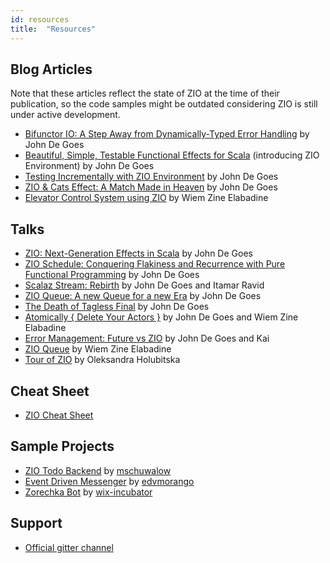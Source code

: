 ```yaml
---
id: resources
title:  "Resources"
---
```


## Blog Articles

Note that these articles reflect the state of ZIO at the time of their publication, so the code samples might be outdated considering ZIO is still under active development.
- [Bifunctor IO: A Step Away from Dynamically-Typed Error Handling](http://degoes.net/articles/bifunctor-io) by John De Goes
- [Beautiful, Simple, Testable Functional Effects for Scala](http://degoes.net/articles/zio-environment) (introducing ZIO Environment) by John De Goes
- [Testing Incrementally with ZIO Environment](http://degoes.net/articles/testable-zio) by John De Goes
- [ZIO & Cats Effect: A Match Made in Heaven](http://degoes.net/articles/zio-cats-effect) by John De Goes
- [Elevator Control System using ZIO](https://medium.com/@wiemzin/elevator-control-system-using-zio-c718ae423c58) by Wiem Zine Elabadine

## Talks

- [ZIO: Next-Generation Effects in Scala](https://www.youtube.com/watch?v=mkSHhsJXjdc&t=6s) by John De Goes
- [ZIO Schedule: Conquering Flakiness and Recurrence with Pure Functional Programming](https://www.youtube.com/watch?v=onQSHiafAY8&t=1s) by John De Goes
- [Scalaz Stream: Rebirth](https://www.youtube.com/watch?v=mLJYODobz44&t=15s) by John De Goes and Itamar Ravid
- [ZIO Queue: A new Queue for a new Era](https://www.youtube.com/watch?v=8JLprl34xEw&t=2437s) by John De Goes
- [The Death of Tagless Final](https://skillsmatter.com/skillscasts/13247-scala-matters) by John De Goes
- [Atomically { Delete Your Actors }](https://www.youtube.com/watch?v=d6WWmia0BPM) by John De Goes and Wiem Zine Elabadine
- [Error Management: Future vs ZIO](https://www.youtube.com/watch?v=mGxcaQs3JWI) by John De Goes and Kai
- [ZIO Queue](https://www.youtube.com/watch?v=lBYkLc-j7Vo) by Wiem Zine Elabadine
- [Tour of ZIO](https://www.youtube.com/watch?v=5s0GOA3WQnY&t=1405s) by Oleksandra Holubitska

## Cheat Sheet

- [ZIO Cheat Sheet](https://github.com/ghostdogpr/zio-cheatsheet)

## Sample Projects

- [ZIO Todo Backend](https://github.com/mschuwalow/zio-todo-backend) by [mschuwalow](https://github.com/mschuwalow)
- [Event Driven Messenger](https://github.com/edvmorango/event-driven-messenger) by [edvmorango](https://github.com/edvmorango)
- [Zorechka Bot](https://github.com/wix-incubator/zorechka-bot) by [wix-incubator](https://github.com/wix-incubator)

## Support

- [Official gitter channel](https://gitter.im/ZIO/Core)
